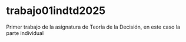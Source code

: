# trabajo01indtd2025
Primer trabajo de la asignatura de Teoría de la Decisión, en este caso la parte individual
